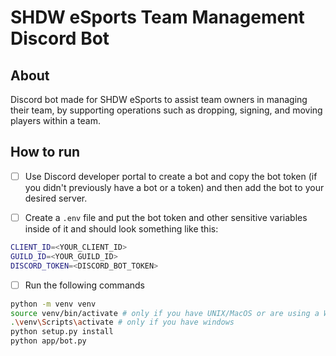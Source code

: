 # SHDW eSports Team Management Discord Bot

## About

Discord bot made for SHDW eSports to assist team owners in managing their team, by supporting operations such as dropping, signing, and moving players within a team.

## How to run

- [ ] Use Discord developer portal to create a bot and copy the bot token (if you didn't previously have a bot or a token) and then add the bot to your desired server.

- [ ] Create a `.env` file and put the bot token and other sensitive variables inside of it and should look something like this:
  
```bash
CLIENT_ID=<YOUR_CLIENT_ID>
GUILD_ID=<YOUR_GUILD_ID>
DISCORD_TOKEN=<DISCORD_BOT_TOKEN>
```

- [ ] Run the following commands
  
```bash
python -m venv venv
source venv/bin/activate # only if you have UNIX/MacOS or are using a WSL shell
.\venv\Scripts\activate # only if you have windows
python setup.py install
python app/bot.py
```
